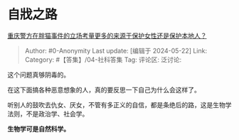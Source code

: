 # 自戕之路
[重庆警方在胖猫事件的立场考量更多的来源于保护女性还是保护本地人？](https://www.zhihu.com/question/656673359/answer/3506291274)

> Author: #0-Anonymity
> Last update: [编辑于 2024-05-22]
> Link:
> Category: #【答集】/04-社科答集 
> Tag: 
> 评论区:
> 泛讨论:

这个问题真够阴毒的。

在这下面搞各种恶意想象的人，真的要反思一下自己为什么会这样了。

听别人的鼓吹去仇女、厌女，不管有多正义的自信，都是条绝后的路，这是生物学法则，不是政治学、社会学。

**生物学可是自然科学。**
